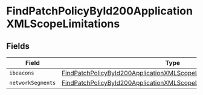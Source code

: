 # FindPatchPolicyById200ApplicationXMLScopeLimitations


## Fields

| Field                                                                                                                                                                   | Type                                                                                                                                                                    | Required                                                                                                                                                                | Description                                                                                                                                                             |
| ----------------------------------------------------------------------------------------------------------------------------------------------------------------------- | ----------------------------------------------------------------------------------------------------------------------------------------------------------------------- | ----------------------------------------------------------------------------------------------------------------------------------------------------------------------- | ----------------------------------------------------------------------------------------------------------------------------------------------------------------------- |
| `ibeacons`                                                                                                                                                              | [FindPatchPolicyById200ApplicationXMLScopeLimitationsIbeacons](../../models/operations/findpatchpolicybyid200applicationxmlscopelimitationsibeacons.md)[]               | :heavy_minus_sign:                                                                                                                                                      | N/A                                                                                                                                                                     |
| `networkSegments`                                                                                                                                                       | [FindPatchPolicyById200ApplicationXMLScopeLimitationsNetworkSegments](../../models/operations/findpatchpolicybyid200applicationxmlscopelimitationsnetworksegments.md)[] | :heavy_minus_sign:                                                                                                                                                      | N/A                                                                                                                                                                     |